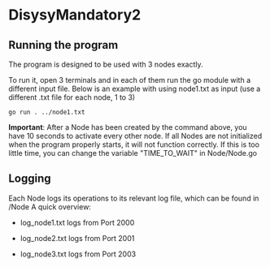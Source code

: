 # DisysyMandatory2

## Running the program

The program is designed to be used with 3 nodes exactly.

To run it, open 3 terminals and in each of them run the go module with a different input file.
Below is an example with using node1.txt as input (use a different .txt file for each node, 1 to 3)

```
go run . ../node1.txt
```

**Important**: After a Node has been created by the command above, you have 10 seconds to activate every other node. If all Nodes are not initialized when the program properly starts, it will not function correctly.
If this is too little time, you can change the variable "TIME_TO_WAIT" in Node/Node.go
## Logging

Each Node logs its operations to its relevant log file, which can be found in /Node
A quick overview:

- log_node1.txt logs from Port 2000

- log_node2.txt logs from Port 2001

- log_node3.txt logs from Port 2003
